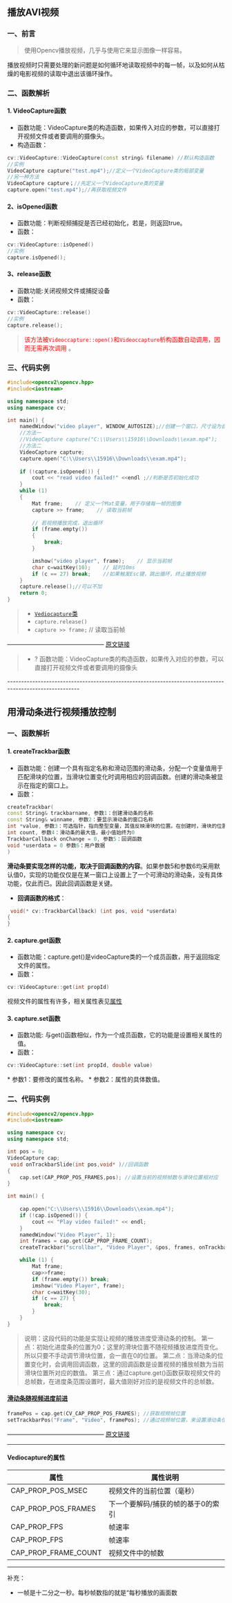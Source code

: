 ## 播放AVI视频
### 一、前言
>使用Opencv播放视频，几乎与使用它来显示图像一样容易。

播放视频时只需要处理的新问题是如何循环地读取视频中的每一帧，以及如何从枯燥的电影视频的读取中退出该循环操作。
### 二、函数解析
#### 1. VideoCapture函数
* 函数功能：VideoCapture类的构造函数，如果传入对应的参数，可以直接打开视频文件或者要调用的摄像头。
* 构造函数：
```cpp
cv::VideoCapture::VideoCapture(const string& filename) //默认构造函数	
//实例
VideoCapture capture("test.mp4");//定义一个VideoCapture类的局部变量
//另一种方法
VideoCapture capture；//先定义一个VideoCapture类的变量
capture.open("test.mp4");//再获取视频文件
```
#### 2、isOpened函数
* 函数功能：判断视频捕捉是否已经初始化，若是，则返回true。  
* 函数：
```cpp
cv::VideoCapture::isOpened()
//实例
capture.isOpened();	
```
#### 3、release函数

* 函数功能:关闭视频文件或捕捉设备  
* 函数：
```cpp
cv::VideoCapture::release()
//实例
capture.release();
```
><font color='red'> 该方法被`Videoccapture::open()`和`Videoccapture`析构函数自动调用，因而无需再次调用</font> 。

### 三、代码实例
```cpp
#include<opencv2\opencv.hpp>
#include<iostream>

using namespace std;
using namespace cv;

int main() {
	namedWindow("video player", WINDOW_AUTOSIZE);//创建一个窗口，尺寸设为自动调整
	//方法一
	//VideoCapture capture("C:\\Users\\15916\\Downloads\\exam.mp4");
	//方法二
	VideoCapture capture;
	capture.open("C:\\Users\\15916\\Downloads\\exam.mp4");
	
	if (!capture.isOpened()) {
		cout << "read video failed!" <<endl ;//判断是否初始化成功
	}
	while (1)
	{
		Mat frame;    // 定义一个Mat变量，用于存储每一帧的图像
		capture >> frame;    // 读取当前帧
		
		// 若视频播放完成，退出循环
		if (frame.empty())
		{
			break;
		}

		imshow("video player", frame);    // 显示当前帧
		char c=waitKey(10);    // 延时10ms
		if (c == 27) break;    //如果触发Esc键，跳出循环，终止播放视频
	}
	capture.release();//可以不加
	return 0;
}
```

>* [`Vediocapture`类](https://docs.opencv.org/4.x/d8/dfe/classcv_1_1VideoCapture.html)
>* `capture.release()`
>* `capture >> frame;` // 读取当前帧

————————————————
[原文链接](https://blog.csdn.net/Y_YX_520/article/details/115159519)
>* ?
>函数功能：VideoCapture类的构造函数，如果传入对应的参数，可以直接打开视频文件或者要调用的摄像头

\--------------------------------------------------------------------------------------------------------
## 用滑动条进行视频播放控制
### 一、函数解析
#### 1. createTrackbar函数
* 函数功能：创建一个具有指定名称和滑动范围的滑动条，分配一个变量值用于匹配滑块的位置，当滑块位置变化时调用相应的回调函数。创建的滑动条被显示在指定的窗口上。
* 函数：
```cpp
createTrackbar(
const String& trackbarname, 参数1：创建滑动条的名称
const String& winname, 参数2：要显示滑动条的窗口名称
int *value, 参数3：可选指针，指向整型变量，其值反映滑块的位置。在创建时，滑块的位置由这个变量定义。
int count, 参数4：滑动条的最大值，最小值始终为0
TrackbarCallback onChange = 0, 参数5：回调函数
void *userdata = 0 参数6：用户数据
)
```
**滑动条要实现怎样的功能，取决于回调函数的内容**。如果参数5和参数6均采用默认值0，实现的功能仅仅是在某一窗口上设置上了一个可滑动的滑动条，没有具体功能，仅此而已。因此回调函数是关键。
* **回调函数的格式**：
```cpp
 void(* cv::TrackbarCallback) (int pos, void *userdata)
{
}
```
#### 2. capture.get函数
* 函数功能：capture.get()是videoCapture类的一个成员函数，用于返回指定文件的属性。  
* 函数：

```cpp
cv::VideoCapture::get(int propId)
```
视频文件的属性有许多，相关属性表见[属性](https://docs.opencv.org/master/d4/d15/group__videoio__flags__base.html#gaeb8dd9c89c10a5c63c139bf7c4f5704d)

#### 3. capture.set函数

* 函数功能: 与get()函数相似，作为一个成员函数，它的功能是设置相关属性的值。  
* 函数：

```cpp
cv::VideoCapture::set(int propId, double value)	
```
  
\*  参数1：要修改的属性名称。
\* 参数2：属性的具体数值。

### 二、代码实例
```cpp
#include<opencv2/opencv.hpp>
#include<iostream>

using namespace cv;
using namespace std;

int pos = 0;
VideoCapture cap;
 void onTrackbarSlide(int pos,void* )//回调函数
{
	cap.set(CAP_PROP_POS_FRAMES,pos); //设置当前的视频帧数与滑块位置相对应
}

int main() {
	
	cap.open("C:\\Users\\15916\\Downloads\\exam.mp4");
	if (!cap.isOpened()) {
		cout << "Play video failed!" << endl;
	}
	namedWindow("Video Player", 1);
	int frames = cap.get(CAP_PROP_FRAME_COUNT);
	createTrackbar("scrollbar", "Video Player", &pos, frames, onTrackbarSlide);//将一个名为scrollbar的滑动条显示在名为Video Player的窗口上，当滑块位置pos变化时调用回调函数onTrackbarSlide

	while (1) {
		Mat frame;
		cap>>frame;
		if (frame.empty()) break;
		imshow("Video Player", frame);
		char c=waitKey(30);
		if (c == 27) {
			break;
		}
	}
}
```
>说明：这段代码的功能是实现让视频的播放进度受滑动条的控制。
第一点：初始化进度条的位置为0；这里的滑块位置不随视频播放进度而变化。所以只要不手动调节滑块位置，会一直在0的位置。
第二点：当滑动条的位置变化时，会调用回调函数，这里的回调函数是设置视频的播放帧数为当前滑块位置所对应的数值。
第三点：通过capture.get()函数获取视频文件的总帧数，在进度条范围设置时，最大值刚好对应的是视频文件的总帧数。

#### [滑动条随视频进度前进](http://t.csdn.cn/3nm3j)
```cpp
framePos = cap.get(CV_CAP_PROP_POS_FRAMES); //获取视频帧位置
setTrackbarPos("Frame", "Video", framePos); //通过视频帧位置，来设置滑动条位置
 ```
————————————————
[原文链接](https://blog.csdn.net/Y_YX_520/article/details/115194025)

---
#### Vediocapture的属性

|属性|  属性说明|
|--|--|
|CAP_PROP_POS_MSEC|  视频文件的当前位置（毫秒）|
| CAP_PROP_POS_FRAMES | 下一个要解码/捕获的帧的基于0的索引 |
|CAP_PROP_FPS| 帧速率|
| CAP_PROP_FPS | 帧速率 |
|CAP_PROP_FRAME_COUNT|视频文件中的帧数|


---
补充：
* 一帧是十二分之一秒。每秒帧数指的就是“每秒播放的画面数

